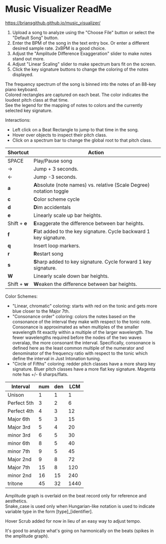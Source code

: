 ﻿# Music Visualizer ReadMe
https://briansgithub.github.io/music_visualizer/

1. Upload a song to analyze using the "Choose File" button or select the "Default Song" button.
2. Enter the BPM of the song in the text entry box. Or enter a different desired sample rate. 2xBPM is a good choice.  
3. Adjust the "Amplitude Difference Exaggeration" slider to make notes stand out more.  
4. Adjust "Linear Scaling" slider to make spectrum bars fit on the screen. 
5. Click the key signature buttons to  change the coloring of the notes displayed.  

The frequency spectrum of the song is binned into the notes of an 88-key piano keyboard.  
Colored rectangles are captured on each beat. The color indicates the loudest pitch class at that time.  
See the legend for the mapping of notes to colors and the currently selected key signature.  

Interactions: 
* Left click on a Beat Rectangle to jump to that time in the song.  
* Hover over objects to inspect their pitch class. 
* Click on a spectrum bar to change the global root to that pitch class.

| Shortcut | Action |  
| -------- | ------ |
|SPACE| Play/Pause song|  
|→ | Jump + 3 seconds. |  
|← | Jump -3 seconds. |
|**a** | **A**bsolute (note names) vs. relative (Scale Degree) notation toggle|  
|**c** | **C**olor scheme cycle|  
|**d** | **D**im accidentals|  
|**e** | Linearly scale up bar heights.|
|Shift + **e** | **E**xaggerate the difference between bar heights.|
|**f** | **F**lat added to the key signature. Cycle backward 1 key signature.|  
|**q** | Insert loop markers.|  
|**r** | **R**estart song|  
|**s** | **S**harp added to key signature. Cycle forward 1 key signature.|  
|**W** | Linearly scale down bar heights.|
|Shift + **w** | **W**eaken the difference between bar heights.|

Color Schemes: 
* "Linear, chromatic" coloring: starts with red on the tonic and gets more blue closer to the Major 7th.
* "Consonance order" coloring: colors the notes based on the consonance of the interval they make with respect to the tonic note. Consonance is approximated as when multiples of the smaller wavelength fit exactly within a multiple of the larger wavelength. The fewer wavelengths required before the nodes of the two waves overalap, the more consonant the interval. Specifically, consonance is defined here as the least common multiple of the numerator and denominator of the frequency ratio with respect to the tonic which define the interval in Just Intonation tuning. 
* "Circle of Fifths" coloring: redder pitch classes have a more sharp key signature. Bluer pitch classes have a more flat key signature. Magenta note has +/- 6 sharps/flats. 

|Interval	    |num	|den	|LCM    |  
| ---------     | ----- | ----- | ----- |
|Unison         |   1	|1	    |1      | 
|Perfect 5th    |   3	|2	    |6      | 
|Perfect 4th    |	4	|3	    |12     | 
|Major 6th	    |   5	|3	    |15     | 
|Major 3rd	    |   5	|4	    |20     | 
|minor 3rd	    |   6	|5	    |30     | 
|minor 6th	    |   8	|5	    |40     | 
|minor 7th	    |   9	|5	    |45     | 
|Major 2nd	    |   9	|8	    |72     | 
|Major 7th	    |   15  |8	    |120    | 
|minor 2nd	    |   16  |15	    |240    | 
|tritone	    |   45	|32	    |1440   | 
  
Amplitude graph is overlaid on the beat record only for reference and aesthetics.  
Snake_case is used only when Hungarian-like notation is used to indicate variable type in the form [type]_[identifier].  

Hover Scrub added for now in lieu of an easy way to adjust tempo. 

It's good to analyze what's going on harmonically on the beats (spikes in the amplitude graph). 
